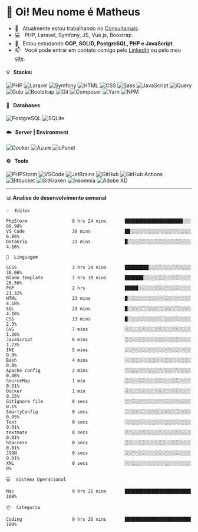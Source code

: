 # 👋 Oi! Meu nome é Matheus

- 🔭 &nbsp; Atualmente estou trabalhando no [Consultamais](https://consultamais.com.br/).
- 💻 &nbsp; PHP, Laravel, Symfony, JS, Vue.js, Boostrap.
- 🌱 &nbsp; Estou estudando **OOP, SOLID, PostgreSQL, PHP e JavaScript**.
- 📫 &nbsp; Você pode entrar em contato comigo pelo [LinkedIn](https://www.linkedin.com/in/matheuscamargoxavier/) ou pelo meu [site](https://matheuscamargo.co).

#### 💡 &nbsp; Stacks:
![PHP](https://img.shields.io/badge/-PHP-777BB4?&logo=php&logoColor=FFFFFF)
![Laravel](https://img.shields.io/badge/-Laravel-FF2D20?&logo=laravel&logoColor=FFFFFF)
![Symfony](https://img.shields.io/badge/-Symfony-000000?&logo=symfony&logoColor=FFFFFF)
![HTML](https://img.shields.io/badge/-HTML-E34F26?&logo=html5&logoColor=FFFFFF)
![CSS](https://img.shields.io/badge/-CSS-1572B6?&logo=css3&logoColor=FFFFFF)
![Sass](https://img.shields.io/badge/-Sass-CC6699?&logo=sass&logoColor=FFFFFF)
![JavaScript](https://img.shields.io/badge/-JavaScript-F7DF1E?&logo=javascript&logoColor=FFFFFF)
![jQuery](https://img.shields.io/badge/-jQuery-0769AD?&logo=jquery&logoColor=FFFFFF)
![Gulp](https://img.shields.io/badge/-Gulp-CF4647?&logo=gulp&logoColor=FFFFFF)
![Bootstrap](https://img.shields.io/badge/-Bootstrap-7952B3?&logo=bootstrap&logoColor=FFFFFF)
![Git](https://img.shields.io/badge/-Git-F05032?&logo=git&logoColor=FFFFFF)
![Composer](https://img.shields.io/badge/-Composer-885630?&logo=composer&logoColor=FFFFFF)
![Yarn](https://img.shields.io/badge/-Yarn-2C8EBB?&logo=yarn&logoColor=FFFFFF)
![NPM](https://img.shields.io/badge/-npm-CB3837?&logo=npm&logoColor=FFFFFF)

#### 💾 &nbsp; Databases
![PostgreSQL](https://img.shields.io/badge/-PostgreSQL-336791?&logo=PostgreSQL&logoColor=FFFFFF)
![SQLite](https://img.shields.io/badge/-SQLite-003B57?&logo=SQLite&logoColor=FFFFFF)

#### ☁️ &nbsp; Server | Environment
![Docker](https://img.shields.io/badge/-Docker-2496ED?&logo=docker&logoColor=FFFFFF)
![Azure](https://img.shields.io/badge/-Azure-0089D6?&logo=microsoft%20azure&logoColor=FFFFFF)
![cPanel](https://img.shields.io/badge/-cPanel-FF6C2C?&logo=cpanel&logoColor=FFFFFF)

#### ⚙️ &nbsp; Tools
![PHPStorm](https://img.shields.io/badge/-PHPStorm-000000?&logo=PHPStorm&logoColor=FFFFFF)
![VSCode](https://img.shields.io/badge/-VSCode-007ACC?&logo=Visual%20Studio%20Code&logoColor=FFFFFF) 
![JetBrains](https://img.shields.io/badge/-JetBrains-000000?&logo=jetbrains&logoColor=FFFFFF) 
![GitHub](https://img.shields.io/badge/-GitHub-181717?&logo=github&logoColor=FFFFFF) 
![GitHub Actions](https://img.shields.io/badge/-GitHub%20Actions-181717?&logo=GitHub%20Actions&logoColor=FFFFFF) 
![Bitbucket](https://img.shields.io/badge/-Bitbucket-0052CC?&logo=bitbucket&logoColor=FFFFFF)
![GitKraken](https://img.shields.io/badge/-GitKraken-179287?&logo=GitKraken&logoColor=FFFFFF)
![Insomnia](https://img.shields.io/badge/-Insomnia-5849BE?&logo=Insomnia&logoColor=FFFFFF)
![Adobe XD](https://img.shields.io/badge/-Adobe%20XD-FF61F6?&logo=adobe%20xd&logoColor=FFFFFF) 
_______

📊  **Analise de desenvolvimento semanal**
```text
💡  Editor

PhpStorm                 8 hrs 24 mins       ██████████████████████░░░     88.98%
VS Code                  38 mins             ██░░░░░░░░░░░░░░░░░░░░░░░      6.86%
DataGrip                 23 mins             █░░░░░░░░░░░░░░░░░░░░░░░░      4.16%
```
```text
💬  Linguagem

SCSS                     3 hrs 24 mins       █████████░░░░░░░░░░░░░░░░     36.06%
Blade Template           2 hrs 30 mins       ███████░░░░░░░░░░░░░░░░░░     26.56%
PHP                      2 hrs               █████░░░░░░░░░░░░░░░░░░░░     21.32%
HTML                     23 mins             █░░░░░░░░░░░░░░░░░░░░░░░░      4.18%
SQL                      23 mins             █░░░░░░░░░░░░░░░░░░░░░░░░      4.16%
CSS                      13 mins             █░░░░░░░░░░░░░░░░░░░░░░░░       2.3%
SVG                      7 mins              ░░░░░░░░░░░░░░░░░░░░░░░░░      1.26%
JavaScript               6 mins              ░░░░░░░░░░░░░░░░░░░░░░░░░      1.23%
INI                      5 mins              ░░░░░░░░░░░░░░░░░░░░░░░░░       0.9%
Bash                     4 mins              ░░░░░░░░░░░░░░░░░░░░░░░░░       0.8%
Apache Config            2 mins              ░░░░░░░░░░░░░░░░░░░░░░░░░      0.46%
SourceMap                1 min               ░░░░░░░░░░░░░░░░░░░░░░░░░      0.31%
Docker                   1 min               ░░░░░░░░░░░░░░░░░░░░░░░░░      0.25%
GitIgnore file           0 secs              ░░░░░░░░░░░░░░░░░░░░░░░░░       0.1%
SmartyConfig             0 secs              ░░░░░░░░░░░░░░░░░░░░░░░░░      0.05%
Text                     0 secs              ░░░░░░░░░░░░░░░░░░░░░░░░░      0.01%
textmate                 0 secs              ░░░░░░░░░░░░░░░░░░░░░░░░░      0.01%
htaccess                 0 secs              ░░░░░░░░░░░░░░░░░░░░░░░░░      0.01%
JSON                     0 secs              ░░░░░░░░░░░░░░░░░░░░░░░░░      0.01%
XML                      0 secs              ░░░░░░░░░░░░░░░░░░░░░░░░░         0%
```
```text
💻  Sistema Operacional

Mac                      9 hrs 26 mins       █████████████████████████       100%
```
```text
📦  Categoria

Coding                   9 hrs 26 mins       █████████████████████████       100%
```
